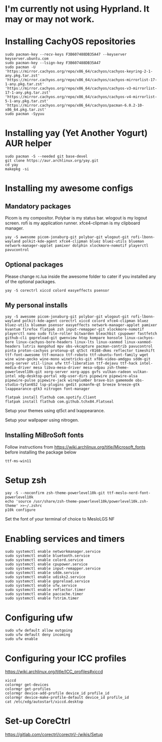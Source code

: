 # I'm currently not using Hyprland. It may or may not work.

# Installing CachyOS repositories

```
sudo pacman-key --recv-keys F3B607488DB35A47 --keyserver keyserver.ubuntu.com
sudo pacman-key --lsign-key F3B607488DB35A47
sudo pacman -U 'https://mirror.cachyos.org/repo/x86_64/cachyos/cachyos-keyring-2-1-any.pkg.tar.zst' 'https://mirror.cachyos.org/repo/x86_64/cachyos/cachyos-mirrorlist-17-1-any.pkg.tar.zst' 'https://mirror.cachyos.org/repo/x86_64/cachyos/cachyos-v3-mirrorlist-17-1-any.pkg.tar.zst' 'https://mirror.cachyos.org/repo/x86_64/cachyos/cachyos-v4-mirrorlist-5-1-any.pkg.tar.zst' 'https://mirror.cachyos.org/repo/x86_64/cachyos/pacman-6.0.2-10-x86_64.pkg.tar.zst'
sudo pacman -Syyuu
```

# Installing yay (Yet Another Yogurt) AUR helper

```
sudo pacman -S --needed git base-devel
git clone https://aur.archlinux.org/yay.git
cd yay
makepkg -si
```

# Installing my awesome configs

## Mandatory packages

Picom is my compositor. Polybar is my status bar. wlogout is my logout screen. rofi is my application runner. xfce4-clipman is my clipboard manager.

```
yay -S awesome picom-jonaburg-git polybar-git wlogout-git rofi-lbonn-wayland polkit-kde-agent xfce4-clipman bluez bluez-utils blueman network-manager-applet pamixer dolphin xlockmore-nomotif playerctl pavucontrol
```

## Optional packages

Please change rc.lua inside the awesome folder to cater if you installed any of the optional packages.

```
yay -S corectrl xiccd colord easyeffects psensor
```

## My personal installs

```
yay -S awesome picom-jonaburg-git polybar-git wlogout-git rofi-lbonn-wayland polkit-kde-agent corectrl xiccd colord xfce4-clipman bluez bluez-utils blueman psensor easyeffects network-manager-applet pamixer kvantum firefox flatpak zsh input-remapper-git xlockmore-nomotif playerctl nano sudo file-roller bitwarden bleachbit cpupower fastfetch github-cli gopreload-git gwenview htop kompare konsole linux-cachyos-bore linux-cachyos-bore-headers linux-lts linux-xanmod linux-xanmod-headers lutris mangohud mpv obs-vkcapture pacman-contrib pavucontrol pinta proton-cachyos protonup-qt qt5ct r8168-dkms reflector timeshift ttf-font-awesome ttf-monaco ttf-roboto ttf-ubuntu-font-family wget wine wine-gecko wine-mono winetricks-git xf86-video-amdgpu sddm-git xorg-server util-linux ufw ttf-liberation ttf-dejavu ttf-hack intel-media-driver mesa libva-mesa-driver mesa-vdpau zsh-theme-powerlevel10k-git xorg-server xorg-apps gvfs vulkan-radeon vulkan-intel xdg-desktop-portal xdg-user-dirs pipewire pipewire-alsa pipewire-pulse pipewire-jack wireplumber brave-bin gamemode obs-studio-tytan652 lsp-plugins gedit pcmanfm-qt breeze breeze-gtk lxappearance-gtk3 nitrogen font-manager

flatpak install flathub com.spotify.Client
flatpak install flathub com.github.tchx84.Flatseal
```

Setup your themes using qt5ct and lxappearance.

Setup your wallpaper using nitrogen.

## Installing MiBroSoft fonts

Follow instructions from https://wiki.archlinux.org/title/Microsoft_fonts before installing the package below

```
ttf-ms-win11
```

# Setup zsh

```
yay -S --noconfirm zsh-theme-powerlevel10k-git ttf-meslo-nerd-font-powerlevel10k
echo 'source /usr/share/zsh-theme-powerlevel10k/powerlevel10k.zsh-theme' >>~/.zshrc
p10k configure
```

Set the font of your terminal of choice to MesloLGS NF

# Enabling services and timers

```
sudo systemctl enable networkmanager.service
sudo systemctl enable bluetooth.service
sudo systemctl enable colord.service
sudo systemctl enable cpupower.service
sudo systemctl enable input-remapper.service
sudo systemctl enable sddm.service
sudo systemctl enable udisks2.service
sudo systemctl enable gopreload.service
sudo systemctl enable ufw.service
sudo systemctl enable reflector.timer
sudo systemctl enable paccache.timer
sudo systemctl enable fstrim.timer
```

# Configuring ufw

```
sudo ufw default allow outgoing
sudo ufw default deny incoming
sudo ufw enable
```

# Configuring your ICC profiles

https://wiki.archlinux.org/title/ICC_profiles#xiccd

```
xiccd
colormgr get-devices
colormgr get-profiles
colormgr device-add-profile device_id profile_id
colormgr device-make-profile-default device_id profile_id
cat /etc/xdg/autostart/xiccd.desktop
```

# Set-up CoreCtrl

https://gitlab.com/corectrl/corectrl/-/wikis/Setup
